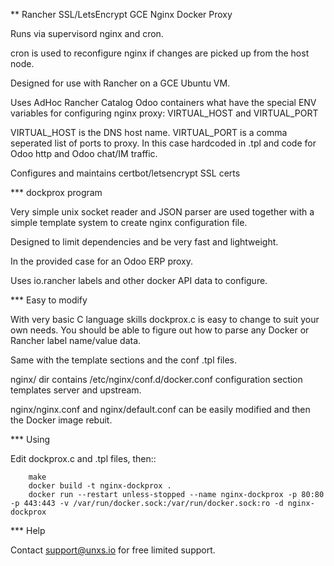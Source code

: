 ** Rancher SSL/LetsEncrypt GCE Nginx Docker Proxy 

Runs via supervisord nginx and cron. 

cron is used to reconfigure nginx if changes are picked up from the host node.

Designed for use with Rancher on a GCE Ubuntu VM.

Uses AdHoc Rancher Catalog Odoo containers what have the special ENV variables for
configuring nginx proxy: VIRTUAL_HOST and VIRTUAL_PORT

VIRTUAL_HOST is the DNS host name.
VIRTUAL_PORT is a comma seperated list of ports to proxy. In this case hardcoded in .tpl and code
for Odoo http and Odoo chat/IM traffic.

Configures and maintains certbot/letsencrypt SSL certs

*** dockprox program

Very simple unix socket reader and JSON parser are used together with a simple template
system to create nginx configuration file.

Designed to limit dependencies and be very fast and lightweight.

In the provided case for an Odoo ERP proxy.

Uses io.rancher labels and other docker API data to configure.

*** Easy to modify

With very basic C language skills dockprox.c is easy to change to suit your own needs. You should
be able to figure out how to parse any Docker or Rancher label name/value data.

Same with the template sections and the conf .tpl files.

nginx/ dir contains /etc/nginx/conf.d/docker.conf configuration section
templates server and upstream.

nginx/nginx.conf and nginx/default.conf can be easily modified 
and then the Docker image rebuit.

*** Using

Edit dockprox.c and .tpl files, then::

```
    make
    docker build -t nginx-dockprox .
    docker run --restart unless-stopped --name nginx-dockprox -p 80:80 -p 443:443 -v /var/run/docker.sock:/var/run/docker.sock:ro -d nginx-dockprox
```

*** Help


Contact support@unxs.io for free limited support.
